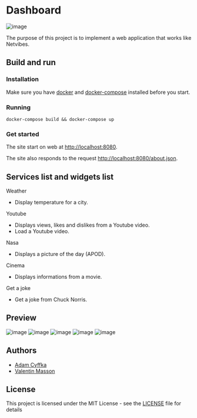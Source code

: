 # Dashboard

![image](https://i.imgur.com/VdU3BpV.png)

The purpose of this project is to implement a web application that works like Netvibes.

## Build and run

### Installation

Make sure you have [docker](https://www.docker.com/get-started) and [docker-compose](https://docs.docker.com/compose/install/) installed before you start.

### Running

`docker-compose build && docker-compose up`

### Get started

The site start on web at [http://localhost:8080]().

The site also responds to the request [http://localhost:8080/about.json]().

## Services list and widgets list

Weather
* Display temperature for a city.

Youtube
* Displays views, likes and dislikes from a Youtube video.
* Load a Youtube video.

Nasa
* Displays a picture of the day (APOD).

Cinema
* Displays informations from a movie.

Get a joke
* Get a joke from Chuck Norris.

## Preview

![image](https://i.imgur.com/5SuIKwi.png)
![image](https://i.imgur.com/EZlizs0.png)
![image](https://i.imgur.com/ZjHeM8t.png)
![image](https://i.imgur.com/k0XHfT0.png)
![image](https://i.imgur.com/b6n1bfM.png)

## **Authors**

* [Adam Cyffka](https://github.com/AdamCyffka)
* [Valentin Masson](https://github.com/Valipss)

## License

This project is licensed under the MIT License - see the [LICENSE](LICENSE) file for details
